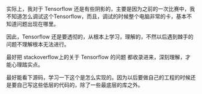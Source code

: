 实际上，我对于 Tensorflow 还是有些阴影的，主要是因为之前的一次比赛中，我不知道怎么调试这个Tensorflow，而且，调试的时候整个电脑非常的卡，基本不知道问题出现在哪里。

因此，Tensorflow 还是要透彻的，从根本上学习，理解的，不然以后遇到棘手的问题不理解根本无法进行。

最好把 stackoverflow上的关于 Tensorflow 的问题 都收录进来，深刻理解，才能心理踏实点。

最好能看下源码，学习一下这个是怎么实现的。因为以后要做自己的工程的时候还是要自己写这些低层的代码的，除了一些最底层的库之外。